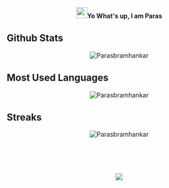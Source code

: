 <p align="center">
<img src="https://media.giphy.com/media/hvRJCLFzcasrR4ia7z/giphy.gif" width="25px"></a><b>Yo What's up, I am Paras</b>
</p>

## Github Stats
<p align="center"><img src="https://github-readme-stats.vercel.app/api?username=Parasbramhankar
&show_icons=true&count_private=true&bg_color=00000000&text_color=777" alt="Parasbramhankar
"/>
</p>

## Most Used Languages
<p align="center"><img src="https://github-readme-stats.vercel.app/api/top-langs?username=Parasbramhankar&show_icons=true&locale=en&layout=compact" alt="Parasbramhankar" />
  </p>
  
  ## Streaks
<p align="center">
  <img align="center" src="https://github-readme-streak-stats.herokuapp.com/?user=Parasbramhankar&" alt="Parasbramhankar" />
  </p>
  
  <br><br><br>
  <p align="center">
<img src ="https://komarev.com/ghpvc/?username=Parasbramhankar&style=flat-square&color=red">
</p>
